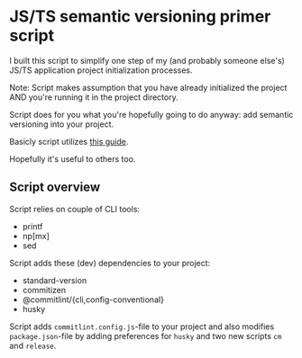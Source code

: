 # JS/TS semantic versioning primer script

I built this script to simplify one step of my (and probably someone else's) JS/TS application project initialization processes.

Note: Script makes assumption that you have already initialized the project AND you're running it in the project directory.

Script does for you what you're hopefully going to do anyway: add semantic versioning into your project.

Basicly script utilizes [this guide](https://dev.to/stijnva/semantic-versioning-in-javascript-projects-made-easy-3h63).

Hopefully it's useful to others too.

## Script overview

Script relies on couple of CLI tools:

- printf
- np[mx]
- sed

Script adds these (dev) dependencies to your project:

- standard-version
- commitizen
- @commitlint/{cli,config-conventional}
- husky

Script adds `commitlint.config.js`-file to your project and also modifies `package.json`-file by adding preferences for `husky` and two new scripts `cm` and `release`.
